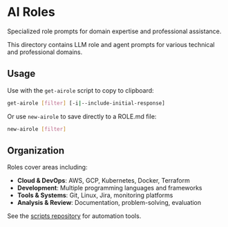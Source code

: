 # AI Roles

Specialized role prompts for domain expertise and professional assistance.

This directory contains LLM role and agent prompts for various technical and professional domains.

## Usage

Use with the `get-airole` script to copy to clipboard:

```bash
get-airole [filter] [-i|--include-initial-response]
```

Or use `new-airole` to save directly to a ROLE.md file:

```bash
new-airole [filter]
```

## Organization

Roles cover areas including:

- **Cloud & DevOps**: AWS, GCP, Kubernetes, Docker, Terraform
- **Development**: Multiple programming languages and frameworks
- **Tools & Systems**: Git, Linux, Jira, monitoring platforms
- **Analysis & Review**: Documentation, problem-solving, evaluation

See the [scripts repository](https://github.com/grantcarthew/scripts/) for automation tools.
